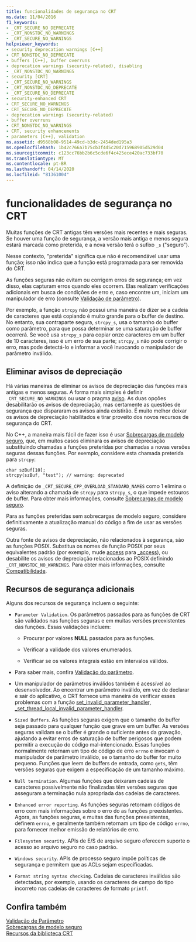 ```yaml
---
title: funcionalidades de segurança no CRT
ms.date: 11/04/2016
f1_keywords:
- _CRT_SECURE_NO_DEPRECATE
- _CRT_NONSTDC_NO_WARNINGS
- _CRT_SECURE_NO_WARNINGS
helpviewer_keywords:
- security deprecation warnings [C++]
- CRT_NONSTDC_NO_DEPRECATE
- buffers [C++], buffer overruns
- deprecation warnings (security-related), disabling
- _CRT_NONSTDC_NO_WARNINGS
- security [CRT]
- _CRT_SECURE_NO_WARNINGS
- _CRT_NONSTDC_NO_DEPRECATE
- _CRT_SECURE_NO_DEPRECATE
- security-enhanced CRT
- CRT_SECURE_NO_WARNINGS
- CRT_SECURE_NO_DEPRECATE
- deprecation warnings (security-related)
- buffer overruns
- CRT_NONSTDC_NO_WARNINGS
- CRT, security enhancements
- parameters [C++], validation
ms.assetid: d9568b08-9514-49cd-b3dc-2454ded195a3
ms.openlocfilehash: 1b42c766a7b75cb3f4d5c20d715968905d529d04
ms.sourcegitcommit: c123cc76bb2b6c5cde6f4c425ece420ac733bf70
ms.translationtype: MT
ms.contentlocale: pt-BR
ms.lasthandoff: 04/14/2020
ms.locfileid: "81361004"
---
```

# <a name="security-features-in-the-crt"></a>funcionalidades de segurança no CRT

Muitas funções de CRT antigas têm versões mais recentes e mais seguras. Se houver uma função de segurança, a versão mais antiga e menos segura estará marcada como preterida, e a nova versão terá o sufixo `_s` ("seguro").

Nesse contexto, "preterida" significa que não é recomendável usar uma função; isso não indica que a função está programada para ser removida do CRT.

As funções seguras não evitam ou corrigem erros de segurança; em vez disso, elas capturam erros quando eles ocorrem. Elas realizam verificações adicionais em busca de condições de erro e, caso encontre um, iniciam um manipulador de erro (consulte [Validação de parâmetro](../c-runtime-library/parameter-validation.md)).

Por exemplo, a função `strcpy` não possui uma maneira de dizer se a cadeia de caracteres que está copiando é muito grande para o buffer de destino. No entanto, sua contraparte segura, `strcpy_s`, usa o tamanho do buffer como parâmetro, para que possa determinar se uma saturação de buffer ocorrerá. Se você usa `strcpy_s` para copiar onze caracteres em um buffer de 10 caracteres, isso é um erro de sua parte; `strcpy_s` não pode corrigir o erro, mas pode detectá-lo e informar a você invocando o manipulador de parâmetro inválido.

## <a name="eliminating-deprecation-warnings"></a>Eliminar avisos de depreciação

Há várias maneiras de eliminar os avisos de depreciação das funções mais antigas e menos seguras. A forma mais simples é definir `_CRT_SECURE_NO_WARNINGS` ou usar o pragma [aviso](../preprocessor/warning.md). As duas opções desabilitarão os avisos de depreciação, mas certamente as questões de segurança que dispararam os avisos ainda existirão. É muito melhor deixar os avisos de depreciação habilitados e tirar proveito dos novos recursos de segurança do CRT.

No C++, a maneira mais fácil de fazer isso é usar [Sobrecargas de modelo seguro](../c-runtime-library/secure-template-overloads.md), que, em muitos casos eliminará os avisos de depreciação substituindo chamadas a funções preteridas por chamadas a novas versões seguras dessas funções. Por exemplo, considere esta chamada preterida para `strcpy`:

```
char szBuf[10];
strcpy(szBuf, "test"); // warning: deprecated
```

A definição de `_CRT_SECURE_CPP_OVERLOAD_STANDARD_NAMES` como 1 elimina o aviso alterando a chamada de `strcpy` para `strcpy_s`, o que impede estouros de buffer. Para obter mais informações, consulte [Sobrecargas de modelo seguro](../c-runtime-library/secure-template-overloads.md).

Para as funções preteridas sem sobrecargas de modelo seguro, considere definitivamente a atualização manual do código a fim de usar as versões seguras.

Outra fonte de avisos de depreciação, não relacionados à segurança, são as funções POSIX. Substitua os nomes de função POSIX por seus equivalentes padrão (por exemplo, mude [access](../c-runtime-library/reference/access-crt.md) para [_access](../c-runtime-library/reference/access-waccess.md)), ou desabilite os avisos de depreciação relacionados ao POSIX definindo `_CRT_NONSTDC_NO_WARNINGS`. Para obter mais informações, consulte [Compatibilidade](compatibility.md).

## <a name="additional-security-features"></a>Recursos de segurança adicionais

Alguns dos recursos de segurança incluem o seguinte:

- `Parameter Validation`. Os parâmetros passados para as funções de CRT são validados nas funções seguras e em muitas versões preexistentes das funções. Essas validações incluem:

  - Procurar por valores **NULL** passados para as funções.

  - Verificar a validade dos valores enumerados.

  - Verificar se os valores integrais estão em intervalos válidos.

- Para saber mais, confira [Validação do parâmetro](../c-runtime-library/parameter-validation.md).

- Um manipulador de parâmetros inválidos também é acessível ao desenvolvedor. Ao encontrar um parâmetro inválido, em vez de declarar e sair do aplicativo, o CRT fornece uma maneira de verificar esses problemas com a função [set_invalid_parameter_handler, _set_thread_local_invalid_parameter_handler](../c-runtime-library/reference/set-invalid-parameter-handler-set-thread-local-invalid-parameter-handler.md).

- `Sized Buffers`. As funções seguras exigem que o tamanho do buffer seja passado para qualquer função que grave em um buffer. As versões seguras validam se o buffer é grande o suficiente antes da gravação, ajudando a evitar erros de saturação de buffer perigosos que podem permitir a execução do código mal-intencionado. Essas funções normalmente retornam um tipo de código de erro `errno` e invocam o manipulador de parâmetro inválido, se o tamanho do buffer for muito pequeno. Funções que leem de buffers de entrada, como `gets`, têm versões seguras que exigem a especificação de um tamanho máximo.

- `Null termination`. Algumas funções que deixaram cadeias de caracteres possivelmente não finalizadas têm versões seguras que asseguram a terminação nula apropriada das cadeias de caracteres.

- `Enhanced error reporting`. As funções seguras retornam códigos de erro com mais informações sobre o erro do as funções preexistentes. Agora, as funções seguras, e muitas das funções preexistentes, definem `errno`, e geralmente também retornam um tipo de código `errno`, para fornecer melhor emissão de relatórios de erro.

- `Filesystem security`. APIs de E/S de arquivo seguro oferecem suporte o acesso ao arquivo seguro no caso padrão.

- `Windows security`. APIs de processo seguro impõe políticas de segurança e permitem que as ACLs sejam especificadas.

- `Format string syntax checking`. Cadeias de caracteres inválidas são detectadas, por exemplo, usando os caracteres de campo do tipo incorreto nas cadeias de caracteres de formato `printf`.

## <a name="see-also"></a>Confira também

[Validação de Parâmetro](../c-runtime-library/parameter-validation.md)<br/>
[Sobrecargas de modelo seguro](../c-runtime-library/secure-template-overloads.md)<br/>
[Recursos da biblioteca CRT](../c-runtime-library/crt-library-features.md)
